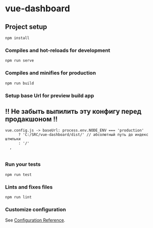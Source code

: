 # vue-dashboard

## Project setup
```
npm install
```

### Compiles and hot-reloads for development
```
npm run serve
```

### Compiles and minifies for production
```
npm run build

```
### Setup base Url for preview build app
## !! Не забыть выпилить эту конфигу перед продакшоном !!
```
vue.config.js -> baseUrl: process.env.NODE_ENV === 'production'
      ? 'C:/SRC/vue-dashboard/dist/' // абсолютный путь до индекс штмльки
      : '/'
  ,  
  
```
### Run your tests
```
npm run test
```

### Lints and fixes files
```
npm run lint
```

### Customize configuration
See [Configuration Reference](https://cli.vuejs.org/config/).
